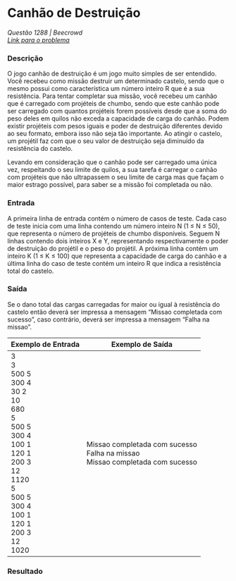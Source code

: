 # Canhão de Destruição
*Questão 1288 | Beecrowd*   
*[Link para o problema](https://www.beecrowd.com.br/repository/UOJ_1288.html)*

### Descrição

O jogo canhão de destruição é um jogo muito simples de ser entendido. Você recebeu como missão destruir um determinado castelo, sendo que o mesmo possui como característica um número inteiro R que é a sua resistência. Para tentar completar sua missão, você recebeu um canhão que é carregado com projéteis de chumbo, sendo que este canhão pode ser carregado com quantos projéteis forem possíveis desde que a soma do peso deles em quilos não exceda a capacidade de carga do canhão. Podem existir projéteis com pesos iguais e poder de destruição diferentes devido ao seu formato, embora isso não seja tão importante. Ao atingir o castelo, um projétil faz com que o seu valor de destruição seja diminuído da resistência do castelo.

Levando em consideração que o canhão pode ser carregado uma única vez, respeitando o seu limite de quilos, a sua tarefa é carregar o canhão com projéteis que não ultrapassem o seu limite de carga mas que façam o maior estrago possível, para saber se a missão foi completada ou não.

### Entrada

A primeira linha de entrada contém o número de casos de teste. Cada caso de teste inicia com uma linha contendo um número inteiro N (1 ≤ N ≤ 50), que representa o número de projéteis de chumbo disponíveis. Seguem N linhas contendo dois inteiros X e Y, representando respectivamente o poder de destruição do projétil e o peso do projétil. A próxima linha contém um inteiro K (1 ≤ K ≤ 100) que representa a capacidade de carga do canhão e a última linha do caso de teste contém um inteiro R que indica a resistência total do castelo.

### Saída

Se o dano total das cargas carregadas for maior ou igual à resistência do castelo então deverá ser impressa a mensagem “Missao completada com sucesso”, caso contrário, deverá ser impressa a mensagem “Falha na missao”.

| **Exemplo de Entrada** | **Exemplo de Saída** |
|-----------|-----------|
|3<br>3<br>500 5<br>300 4<br>30 2<br>10<br>680<br>5<br>500 5<br>300 4<br>100 1<br>120 1<br>200 3<br>12<br>1120<br>5<br>500 5<br>300 4<br>100 1<br>120 1<br>200 3<br>12<br>1020|Missao completada com sucesso<br>Falha na missao<br>Missao completada com sucesso|

### Resultado